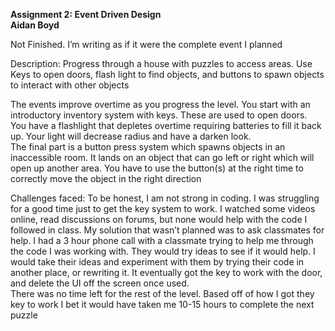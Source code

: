 **Assignment 2: Event Driven Design**  
**Aidan Boyd**

Not Finished. I’m writing as if it were the complete event I planned

Description: Progress through a house with puzzles to access areas. Use Keys to open doors, flash light to find objects, and buttons to spawn objects to interact with other objects

The events improve overtime as you progress the level. You start with an introductory inventory system with keys. These are used to open doors.   
You have a flashlight that depletes overtime requiring batteries to fill it back up. Your light will decrease radius and have a darken look.   
The final part is a button press system which spawns objects in an inaccessible room. It lands on an object that can go left or right which will open up another area. You have to use the button(s) at the right time to correctly move the object in the right direction 

Challenges faced: To be honest, I am not strong in coding. I was struggling for a good time just to get the key system to work. I watched some videos online, read discussions on forums, but none would help with the code I followed in class. My solution that wasn’t planned was to ask classmates for help. I had a 3 hour phone call with a classmate trying to help me through the code I was working with. They would try ideas to see if it would help. I would take their ideas and experiment with them by trying their code in another place, or rewriting it. It eventually got the key to work with the door, and delete the UI off the screen once used.   
There was no time left for the rest of the level. Based off of how I got they key to work I bet it would have taken me 10-15 hours to complete the next puzzle     